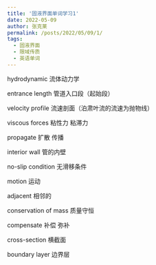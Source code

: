 ```yaml
---
title: '固液界面单词学习1'
date: 2022-05-09
author: 张克莱
permalink: /posts/2022/05/09/1/
tags:
  - 固液界面
  - 限域传质
  - 英语单词
---
```


hydrodynamic 流体动力学<br/>

entrance length 管道入口段（起始段）<br/>

velocity profile 流速剖面（泊肃叶流的流速为抛物线）<br/>

viscous forces 粘性力 粘滞力<br/>

propagate 扩散 传播<br/>

interior wall 管的内壁<br/>

no-slip condition 无滑移条件<br/>

motion 运动<br/>

adjacent 相邻的<br/>

conservation of mass 质量守恒<br/>

compensate 补偿 弥补<br/>

cross-section 横截面<br/>

boundary layer 边界层<br/>
